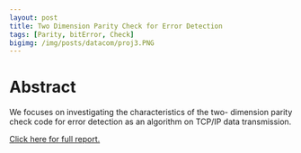 ```yaml
---
layout: post
title: Two Dimension Parity Check for Error Detection
tags: [Parity, bitError, Check]
bigimg: /img/posts/datacom/proj3.PNG
---
```


# Abstract
We focuses on investigating the characteristics of the two- dimension parity check code for error detection as an algorithm on TCP/IP data transmission. 

[Click here for full report.](
https://drive.google.com/open?id=13Erd5zTjVwUC8jmS4PiKAXy23WSVvCwH)
